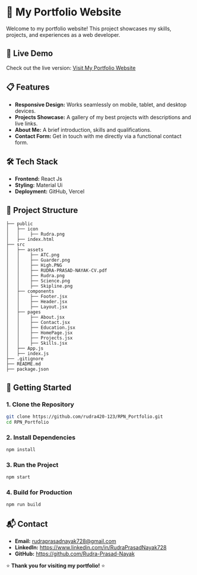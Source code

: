 # 🌟 My Portfolio Website

Welcome to my portfolio website! This project showcases my skills, projects, and experiences as a web developer.

## 🚀 Live Demo
Check out the live version: [Visit My Portfolio Website](https://github.com/rudra420-123/RPN_Portfolio.git)

## 📋 Features
- **Responsive Design:** Works seamlessly on mobile, tablet, and desktop devices.
- **Projects Showcase:** A gallery of my best projects with descriptions and live links.
- **About Me:** A brief introduction, skills and qualifications.
- **Contact Form:** Get in touch with me directly via a functional contact form.

## 🛠️ Tech Stack
- **Frontend:** React Js
- **Styling:** Material Ui
- **Deployment:** GitHub, Vercel

## 📂 Project Structure
```
├── public
│   ├── icon
│   │    ├── Rudra.png
│   ├── index.html
├── src
│   ├── assets
│   │    ├── ATC.png
│   │    ├── Guarder.png
│   │    ├── High.PNG
│   │    ├── RUDRA-PRASAD-NAYAK-CV.pdf
│   │    ├── Rudra.png
│   │    ├── Science.png
│   │    ├── Skipline.png
│   ├── components
│   │    ├── Footer.jsx
│   │    ├── Header.jsx
│   │    ├── Layout.jsx
│   ├── pages
│   │    ├── About.jsx
│   │    ├── Contact.jsx
│   │    ├── Education.jsx
│   │    ├── HomePage.jsx
│   │    ├── Projects.jsx
│   │    ├── Skills.jsx
│   ├── App.js
│   ├── index.js
├── .gitignore
├── README.md
├── package.json
```

## 🚀 Getting Started

### 1. Clone the Repository
```bash
git clone https://github.com/rudra420-123/RPN_Portfolio.git
cd RPN_Portfolio
```

### 2. Install Dependencies
```bash
npm install
```

### 3. Run the Project
```bash
npm start
```

### 4. Build for Production
```bash
npm run build
```

## 📬 Contact
- **Email:**  rudraprasadnayak728@gmail.com
- **LinkedIn:** https://www.linkedin.com/in/RudraPrasadNayak728
- **GitHub:** https://github.com/Rudra-Prasad-Nayak

⭐️ **Thank you for visiting my portfolio!** ⭐️
